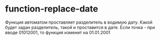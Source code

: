 # function-replace-date
Функция автоматом проставляет разделитель в водимую дату.
Какой будет задан разделитель, такой и проставится в дате.
Если точка - при вводе 01012001, то функция изменит на 01.01.2001
